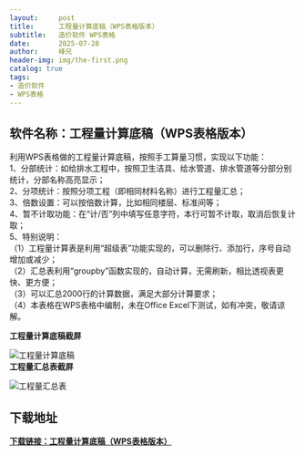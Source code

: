 ```yaml
---
layout:     post
title:      工程量计算底稿（WPS表格版本）
subtitle:   造价软件 WPS表格
date:       2025-07-28
author:     峰兄
header-img: img/the-first.png
catalog: true
tags:
- 造价软件
- WPS表格
---
```

## 软件名称：工程量计算底稿（WPS表格版本）
  利用WPS表格做的工程量计算底稿，按照手工算量习惯，实现以下功能：  
  1、分部统计：如给排水工程中，按照卫生洁具、给水管道、排水管道等分部分别统计，分部名称高亮显示；  
  2、分项统计：按照分项工程（即相同材料名称）进行工程量汇总；  
  3、倍数设置：可以按倍数计算，比如相同楼层、标准间等；  
  4、暂不计取功能：在“计/否”列中填写任意字符，本行可暂不计取，取消后恢复计取；  
  5、特别说明：  
     （1）工程量计算表是利用“超级表”功能实现的，可以删除行、添加行，序号自动增加或减少；  
     （2）汇总表利用“groupby”函数实现的，自动计算，无需刷新，相比透视表更快、更方便；  
     （3）可以汇总2000行的计算数据，满足大部分计算要求；  
     （4）本表格在WPS表格中编制，未在Office Excel下测试，如有冲突，敬请谅解。

**工程量计算底稿截屏**

![工程量计算底稿](https://pic1.imgdb.cn/item/6886d1d458cb8da5c8e5e503.jpg)  
**工程量汇总表截屏**


![工程量汇总表](https://pic1.imgdb.cn/item/6886d1d458cb8da5c8e5e502.jpg)


## 下载地址 

  
[**下载链接：工程量计算底稿（WPS表格版本）**](https://92zj.cn/img/工程量计算底稿.xlsx)




